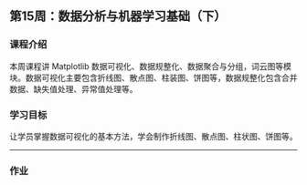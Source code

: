 ## 第15周：数据分析与机器学习基础（下）

### 课程介绍

本周课程讲 Matplotlib 数据可视化、数据规整化、数据聚合与分组，词云图等模块。数据可视化主要包含折线图、散点图、柱装图、饼图等，数据规整化包含合并数据、缺失值处理、异常值处理等。



### 学习目标

让学员掌握数据可视化的基本方法，学会制作折线图、散点图、柱状图、饼图等。





---

### 作业

